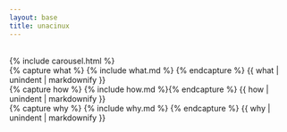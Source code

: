 ```yaml
---
layout: base
title: unacinux
---
```


<br/>
{% include carousel.html %}


<div class="row">
  <div class="span4">
  {% capture what %} {% include what.md %} {% endcapture %}
  {{ what | unindent | markdownify }}
  </div>

  <div class="span4">
  {% capture how %} {% include how.md %}{% endcapture %}
  {{ how | unindent | markdownify }}
  </div>

  <div class="span4">
  {% capture  why %} {% include why.md %} {% endcapture %}
  {{ why | unindent | markdownify }}
  </div>
</div>
